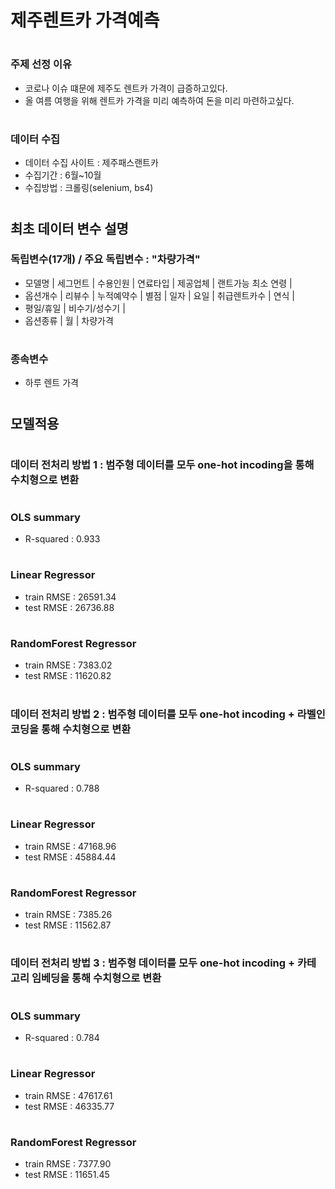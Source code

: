 # 제주렌트카 가격예측
#
### 주제 선정 이유
- 코로나 이슈 떄문에 제주도 렌트카 가격이 급증하고있다.
- 올 여름 여행을 위해 렌트카 가격을 미리 예측하여 돈을 미리 마련하고싶다.
#
### 데이터 수집
- 데이터 수집 사이트 : 제주패스랜트카
- 수집기간 : 6월~10월
- 수집방법 : 크롤링(selenium, bs4)
#
## 최초 데이터 변수 설명
### 독립변수(17개)  / 주요 독립변수 : "차량가격"
- 모델명 | 세그먼트 | 수용인원 | 연료타입 | 제공업체 | 랜트가능 최소 연령 |
- 옵션개수 | 리뷰수 | 누적예약수 | 별점 | 일자 | 요일 | 취급렌트카수 | 연식 |
- 평일/휴일 | 비수기/성수기 | 
- 옵션종류 | 월 | 차량가격
#
### 종속변수
- 하루 렌트 가격
#  
## 모델적용
#
### 데이터 전처리 방법 1 : 범주형 데이터를 모두 one-hot incoding을 통해 수치형으로 변환
#
### OLS summary 
- R-squared : 0.933
#
### Linear Regressor 
- train RMSE : 26591.34
- test RMSE : 26736.88
#
### RandomForest Regressor
- train RMSE : 7383.02
- test RMSE : 11620.82
#
### 데이터 전처리 방법 2 : 범주형 데이터를 모두 one-hot incoding + 라벨인코딩을 통해 수치형으로 변환
#
### OLS summary 
- R-squared : 0.788
#
### Linear Regressor 
- train RMSE : 47168.96
- test RMSE : 45884.44
#
### RandomForest Regressor
- train RMSE : 7385.26
- test RMSE : 11562.87
#
### 데이터 전처리 방법 3 : 범주형 데이터를 모두 one-hot incoding + 카테고리 임베딩을 통해 수치형으로 변환
#
### OLS summary 
- R-squared : 0.784
#
### Linear Regressor 
- train RMSE : 47617.61
- test RMSE : 46335.77
#
### RandomForest Regressor
- train RMSE : 7377.90
- test RMSE : 11651.45
